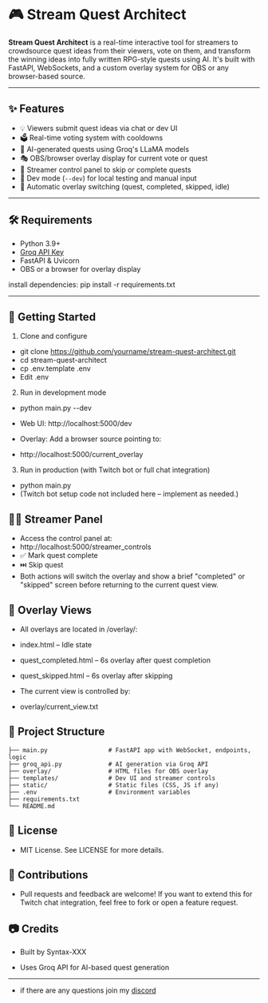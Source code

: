 # 🎮 Stream Quest Architect

**Stream Quest Architect** is a real-time interactive tool for streamers to crowdsource quest ideas from their viewers, vote on them, and transform the winning ideas into fully written RPG-style quests using AI. It's built with FastAPI, WebSockets, and a custom overlay system for OBS or any browser-based source.

---

## ✨ Features

- 💡 Viewers submit quest ideas via chat or dev UI
- 🗳️ Real-time voting system with cooldowns
- 🤖 AI-generated quests using Groq's LLaMA models
- 🎭 OBS/browser overlay display for current vote or quest
- 🧭 Streamer control panel to skip or complete quests
- 🧪 Dev mode (`--dev`) for local testing and manual input
- 🔁 Automatic overlay switching (quest, completed, skipped, idle)

---

## 🛠️ Requirements

- Python 3.9+
- [Groq API Key](https://console.groq.com/)
- FastAPI & Uvicorn
- OBS or a browser for overlay display

install dependencies:
pip install -r requirements.txt

---

## 🚀 Getting Started

1. Clone and configure

- git clone https://github.com/yourname/stream-quest-architect.git
- cd stream-quest-architect
- cp .env.template .env
- Edit .env

2. Run in development mode
- python main.py --dev
- Web UI: http://localhost:5000/dev

- Overlay: Add a browser source pointing to:
- http://localhost:5000/current_overlay

3. Run in production (with Twitch bot or full chat integration)
- python main.py
- (Twitch bot setup code not included here – implement as needed.)

## 🧑‍💼 Streamer Panel
- Access the control panel at:
- http://localhost:5000/streamer_controls
- ✅ Mark quest complete
- ⏭️ Skip quest
- Both actions will switch the overlay and show a brief "completed" or "skipped" screen before returning to the current quest view.

## 🧩 Overlay Views
- All overlays are located in /overlay/:

- index.html – Idle state

- quest_completed.html – 6s overlay after quest completion

- quest_skipped.html – 6s overlay after skipping

- The current view is controlled by:
- overlay/current_view.txt

## 📁 Project Structure
```
├── main.py                 # FastAPI app with WebSocket, endpoints, logic
├── groq_api.py             # AI generation via Groq API
├── overlay/                # HTML files for OBS overlay
├── templates/              # Dev UI and streamer controls
├── static/                 # Static files (CSS, JS if any)
├── .env                    # Environment variables
├── requirements.txt
└── README.md
```

## 📄 License
- MIT License. See LICENSE for more details.

## 🤝 Contributions
- Pull requests and feedback are welcome! If you want to extend this for Twitch chat integration, feel free to fork or open a feature request.

## 📷 Credits
- Built by Syntax-XXX

- Uses Groq API for AI-based quest generation

---

- if there are any questions join my [discord](https://dsc.gg/syntax-xxx)
